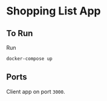 # Shopping List App

## To Run

Run
```
docker-compose up
```

## Ports

Client app on port `3000`.
